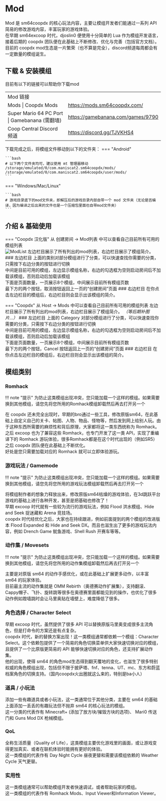 # Mod
Mod 是 sm64coopdx 的核心玩法内容，主要让模组开发者们能通过一系列 API 简易的修改游戏内容，丰富玩家的游戏体验。  
在早期 sm64excoop 时代，djoslin0 便使用十分简单的 Lua 作为模组开发语言，接着后期的 coopdx 团队便在此基础上不断修改、优化与完善（包括官方文档）。  
目前的 coopdx mod生态是一片繁荣（也不算是完全），discord频道每周都会有一定数量的模组诞生。
## 下载 & 安装模组
目前有以下的链接可以帮助你下载mod
<table>
  <tr>
  <td colspan="2">Mod 链接</td>
  </tr>
  </tr><td>Mods | Coopdx Mods</td><td><a href="https://mods.sm64coopdx.com/">https://mods.sm64coopdx.com/</a></td></tr>
  <tr><td>Super Mario 64 PC Port | Gamebanana (需翻墙)</td><td><a href="https://gamebanana.com/games/9790">https://gamebanana.com/games/9790</a></td></tr>
  <tr><td>Coop Central Discord 频道</td><td><a href="https://discord.gg/TJVKHS4">https://discord.gg/TJVKHS4</a></td></tr>
</table>
下载完成之后，将模组文件移动到以下的文件夹：
=== "Android"

    ```bash
    # 以下两个文件夹均可，建议使用 mt 管理器移动
    /storage/emulated/0/com.maniscat2.sm64coopdx/mods/
    /storage/emulated/0/com.maniscat2.sm64coopdx/user/mods/
    ```

=== "Windows/Mac/Linux"
    
    ```bash
    # 游戏目录底下的mod文件夹，即解压后的游戏目录内部自带一个 mod 文件夹（无论是否编译，因为编译之后出来的文件也是一个压缩包里面也自带mod文件夹）
    ```

## 介绍 & 基础使用
=== "Coopdx 汉化版"
    从 创建房间 \-\> Mod列表 中可以查看自己目前所有可用的模组列表  
    ![ModList](../../img/ss/modlist.jpg)
    左边栏目展示了所有列出的mod列表，右边栏目展示了模组简介。
    ### 左边栏目
    上面的类别对部分模组进行了分类，可以快速查找你需要的分类，只需按下右边分类的按钮进行切换  
    中间是目前可用的模组，左边显示模组名称，右边的勾选框为空则启动房间后不加载该模组，否则启动后加载该模组  
    下面是页面数量，一页展示8个模组，中间展示目前所有模组页数  
    最下方的两个按钮，取消按钮返回上一页的“创建房间”页面
    ### 右边栏目
    在你点击左边栏目的模组后，右边栏目则会显示出该模组的简介。

=== "Coopdx"
    从 Host \-\> Mods 中可以查看自己目前所有可用的模组列表
    左边栏目展示了所有列出的mod列表，右边栏目展示了模组简介。
    *（等后期补图片...）*
    ### 左边栏目
    上面的 Category 对部分模组进行了分类，可以快速查找你需要的分类，只需按下右边分类的按钮进行切换  
    中间是目前可用的模组，左边显示模组名称，右边的勾选框为空则启动房间后不加载该模组，否则启动后加载该模组  
    下面是页面数量，一页展示8个模组，中间展示目前所有模组页数  
    最下方的两个按钮，Cancel 按钮返回上一页的“创建房间”页面
    ### 右边栏目
    在你点击左边栏目的模组后，右边栏目则会显示出该模组的简介。

## 模组类别
### Romhack
!!! note "提示"
    为防止这类模组出现冲突，您只能加载一个这样的模组。如果需要换到其他模组，请您先将您所用的Romhack模组卸载然后再去打开另一个

在 coopdx 还未完全出现时，早期的bro通过一些工具，修改原版sm64，在此基础上自定义自己的关卡、帖图、人物、物品、怪物等，然后发到网上给别人玩。由于这种东西所需要的麻烦性和背后原理，大家都将这一类东西统称为 Romhack。  
之后 excoop 也为了兼容这些 Romhack，也专门开发了这一类 API，实现了重编译下的 Romhack 游玩体验，很多Romhack都是在这个时代出现的（例如SR5）  
之后 coopdx 团队便在此基础上不断优化。  
好处是您只需要加载对应的 Romhack 就可以立即体验游玩。
### 游戏玩法 / Gamemode
!!! note "提示"
    为防止这类模组出现冲突，您只能加载一个这样的模组。如果需要换到其他模组，请您先将您所用的游戏玩法模组卸载然后再去打开另一个

将模组制作者的想象力释放出来，修改原版sm64枯燥的游戏体验，在3d跳跃平台游戏的基础上进行各种开发，甚至是把基础也修改了！  
早期 excoop 时代就有一些较为流行的游戏玩法，例如 Flood 洪水模组、Hide and Seek 捉迷藏和 Arena 竞技场。  
coopdx 时代经优化之后，大家也在持续跟进，例如前面提到的两个模组的改进版本 Flood Expanded 和 Hide and Seek DX。而且也滋生出了更多的游戏玩法内容，例如 Drench Game 鱿鱼游戏、Shell Rush 开赛车等等。
### 动作集 / Movesets
!!! note "提示"
    为防止这类模组出现冲突，您只能加载一个这样的模组。如果需要换到其他模组，请您先将您所用的动作集模组卸载然后再去打开另一个

主要是对原版 sm64 的动作手感优化，或在此基础上扩展更多动作，以丰富 sm64 的玩家体验。  
目前最主流的动作集就是 OMM Rebirth（奥德赛动作扩展集），支持翻滚、Cappy帽子、飞扑、旋转跳等很多在奥德赛里面都能见到的操作，也优化了很多动作例如蹬墙跳时会让马里奥贴在墙壁上，难度降低了很多。
### 角色选择 / Character Select
早期 excoop 时代，虽然提供了很多 API 可以替换原版马里奥变成很多主流角色，但是打命令的方案还是有点复杂。  
coopdx 时代，新的替换方案出现！这一类模组通常都依赖一个模组：Character Select。这个依赖包提供了一个简易的角色切换菜单供大家快速切换对应的模组，且提供了一个比原版更简易的 API 能够快速切换对应的角色，还支持扩展动作集。  
他的出现，使得 sm64 的角色mod生态得到翻天覆地的变化，也滋生了很多特别权威的角色模组出现，包括但不限于披萨塔、fnf、tenna、UT、mc、东方和蔚蓝档案角色的切换支持。（国内coopdx火出圈就这么来的，特别是ba小人）
### 道具 / 小玩法
添加一些有趣道具或者小玩法，这一类通常位于其他分类，主要在 sm64 的基础上面添加一丢丢的有趣玩法但不抛弃 sm64 的核心玩法的模组。  
这一分类的代表作有 Minecraft+ (添加了放方块/摧毁方块的选项)、 Mari0 传送门和 Guns Mod DX 枪械模组。
### QoL
全称生活质量（Quality of Life），这类模组主要优化游戏里的画面，或让游戏变得更加真实、或者在联机体验时能拥有更好的体验。  
这一类模组的代表作有 Day Night Cycle 昼夜更替和需要该模组依赖的 Weather Cycle 天气更替。
### 实用性
这一类模组通常可以帮助模组开发者快速调试，或者帮助玩家的模组。  
这一类模组的代表作有 Romhack Mods、Input Viewer和Information Viewer。